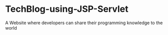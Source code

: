 # TechBlog-using-JSP-Servlet
A Website where developers can share their programming knowledge to the world
